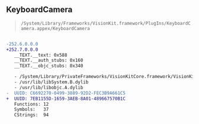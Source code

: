 ## KeyboardCamera

> `/System/Library/Frameworks/VisionKit.framework/PlugIns/KeyboardCamera.appex/KeyboardCamera`

```diff

-252.6.0.0.0
+252.7.0.0.0
   __TEXT.__text: 0x588
   __TEXT.__auth_stubs: 0x160
   __TEXT.__objc_stubs: 0x340

   - /System/Library/PrivateFrameworks/VisionKitCore.framework/VisionKitCore
   - /usr/lib/libSystem.B.dylib
   - /usr/lib/libobjc.A.dylib
-  UUID: C6692270-0499-3889-92D2-FEC3B9A661C5
+  UUID: 7EB1155D-1659-3AEB-8A01-489667570B1C
   Functions: 12
   Symbols:   37
   CStrings:  94

```
